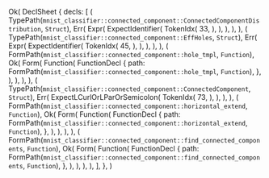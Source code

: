 Ok(
    DeclSheet {
        decls: [
            (
                TypePath(`mnist_classifier::connected_component::ConnectedComponentDistribution`, `Struct`),
                Err(
                    Expr(
                        ExpectIdentifier(
                            TokenIdx(
                                33,
                            ),
                        ),
                    ),
                ),
            ),
            (
                TypePath(`mnist_classifier::connected_component::EffHoles`, `Struct`),
                Err(
                    Expr(
                        ExpectIdentifier(
                            TokenIdx(
                                45,
                            ),
                        ),
                    ),
                ),
            ),
            (
                FormPath(`mnist_classifier::connected_component::hole_tmpl`, `Function`),
                Ok(
                    Form(
                        Function(
                            FunctionDecl {
                                path: FormPath(`mnist_classifier::connected_component::hole_tmpl`, `Function`),
                            },
                        ),
                    ),
                ),
            ),
            (
                TypePath(`mnist_classifier::connected_component::ConnectedComponent`, `Struct`),
                Err(
                    ExpectLCurlOrLParOrSemicolon(
                        TokenIdx(
                            73,
                        ),
                    ),
                ),
            ),
            (
                FormPath(`mnist_classifier::connected_component::horizontal_extend`, `Function`),
                Ok(
                    Form(
                        Function(
                            FunctionDecl {
                                path: FormPath(`mnist_classifier::connected_component::horizontal_extend`, `Function`),
                            },
                        ),
                    ),
                ),
            ),
            (
                FormPath(`mnist_classifier::connected_component::find_connected_components`, `Function`),
                Ok(
                    Form(
                        Function(
                            FunctionDecl {
                                path: FormPath(`mnist_classifier::connected_component::find_connected_components`, `Function`),
                            },
                        ),
                    ),
                ),
            ),
        ],
    },
)